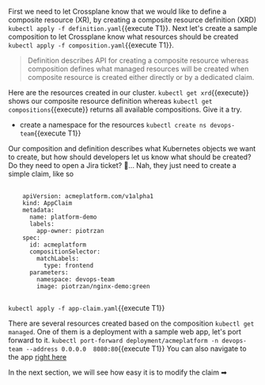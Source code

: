 First we need to let Crossplane know that we would like to define a composite resource (XR), by creating a composite resource definition (XRD) `kubectl apply -f definition.yaml`{{execute T1}}. Next let's create a sample composition to let Crossplane know what resources should be created `kubectl apply -f composition.yaml`{{execute T1}}.

> Definition describes API for creating a composite resource whereas composition defines what managed resources will be created when composite resource is created either directly or by a dedicated claim.

Here are the resources created in our cluster. `kubectl get xrd`{{execute}} shows our composite resource definition whereas `kubectl get compositions`{{execute}} returns all available compositions. Give it a try.

- create a namespace for the resources `kubectl create ns devops-team`{{execute T1}}

Our composition and definition describes what Kubernetes objects we want to create, but how should developers let us know what should be created? Do they need to open a Jira ticket? 😤... Nah, they just need to create a simple claim, like so

<pre>
  <code class="language-yaml">
    apiVersion: acmeplatform.com/v1alpha1
    kind: AppClaim
    metadata:
      name: platform-demo 
      labels:
        app-owner: piotrzan
    spec:
      id: acmeplatform
      compositionSelector:
        matchLabels:
          type: frontend
      parameters:
        namespace: devops-team
        image: piotrzan/nginx-demo:green
   </code>
</pre>

`kubectl apply -f app-claim.yaml`{{execute T1}}

There are several resources created based on the composition `kubectl get managed`. One of them is a deployment with a sample web app, let's port forward to it.
`kubectl port-forward deployment/acmeplatform -n devops-team --address 0.0.0.0  8080:80`{{execute T1}}
You can also navigate to the app [right here](https://[[HOST_SUBDOMAIN]]-8080-[[KATACODA_HOST]].environments.katacoda.com/)

In the next section, we will see how easy it is to modify the claim ➡


